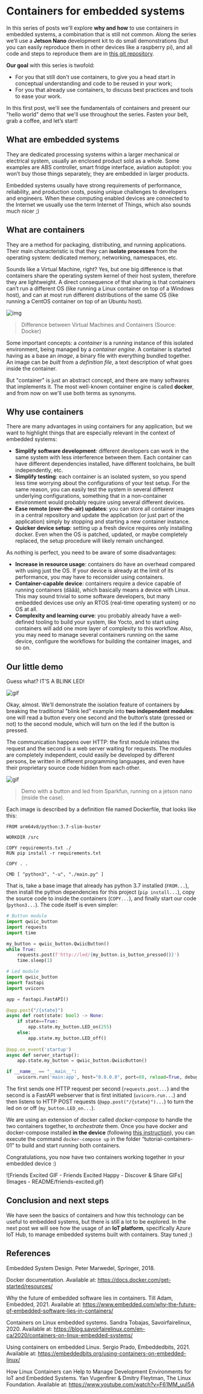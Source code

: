 # Containers for embedded systems

In this series of posts we'll explore **why and how** to use containers in embedded systems, a combination that is still not common. Along the series we’ll use a **Jetson Nano** development kit to do small demonstrations (but you can easily reproduce them in other devices like a raspberry pi), and all code and steps to reproduce them are in [this git repository](https://github.com/LeonardoSanBenitez/containers-for-embedded-systems).

**Our goal** with this series is twofold:

* For you that still don't use containers, to give you a head start in conceptual understanding and code to be reused in your work;
* For you that already use containers, to discuss best practices and tools to ease your work.

In this first post, we'll see the fundamentals of containers and present our "hello world" demo that we'll use throughout the series. Fasten your belt, grab a coffee, and let’s start!

## What are embedded systems

They are dedicated processing systems within a larger mechanical or electrical system, usually an enclosed product sold as a whole. Some examples are ABS controller, smart fridge interface, aviation autopilot: you won’t buy those things separately, they are embedded in larger products.

Embedded systems usually have strong requirements of performance, reliability, and production costs, posing unique challenges to developers and engineers. When these computing enabled devices are connected to the Internet we usually use the term Internet of Things, which also sounds much nicer ;)

## What are containers

They are a method for packaging, distributing, and running applications. Their main characteristic is that they can **isolate processes** from the operating system: dedicated memory, networking, namespaces, etc.

Sounds like a Virtual Machine, right? Yes, but one big difference is that containers share the operating system kernel of their host system, therefore they are lightweight. A direct consequence of that sharing is that containers can’t run a different OS (like running a Linux container on top of a Windows host), and can at most run different distributions of the same OS (like running a CentOS container on top of an Ubuntu host).

![img](images/docker.png)

> Difference between Virtual Machines and Containers (Source: Docker)

Some important concepts: a *container* is a running instance of this isolated environment, being managed by a *container engine*. A container is started having as a base an *image*, a binary file with everything bundled together. An image can be *built* from a *definition file*, a text description of what goes inside the container.

But "container" is just an abstract concept, and there are many softwares that implements it. The most well-known container engine is called **docker**, and from now on we'll use both terms as synonyms.

## Why use containers

There are many advantages in using containers for any application, but we want to highlight things that are especially relevant in the context of embedded systems:

* **Simplify software development**: different developers can work in the same system with less interference between them. Each container can have different dependencies installed, have different toolchains, be built independently, etc.
* **Simplify testing**: each container is an isolated system, so you spend less time worrying about the configurations of your test setup. For the same reason, you can easily test the system in several different underlying configurations, something that in a non-container environment would probably require using several different devices.
* **Ease remote (over-the-air) updates**: you can store all container images in a central repository and update the application (or just part of the application) simply by stopping and starting a new container instance.
* **Quicker device setup**: setting up a fresh device requires only installing docker. Even when the OS is patched, updated, or maybe completely replaced, the setup procedure will likely remain unchanged.


As nothing is perfect, you need to be aware of some disadvantages:
* **Increase in resource usage**: containers do have an overhead compared with using just the OS. If your device is already at the limit of its performance, you may have to reconsider using containers.
* **Container-capable device**: containers require a device capable of running containers (dããã), which basically means a device with Linux. This may sound trivial to some software developers, but many embedded devices use only an RTOS (real-time operating system) or no OS at all.
* **Complexity and learning curve**: you probably already have a well-defined tooling to build your system, like Yocto, and to start using containers will add one more layer of complexity to this workflow. Also, you may need to manage several containers running on the same device, configure the workflows for building the container images, and so on.

## Our little demo

Guess what? IT’S A BLINK LED!

![gif](images/excellent.gif)

Okay, almost. We'll demonstrate the isolation feature of containers by breaking the traditional "blink led" example into **two independent modules**: one will read a button every one second and the button’s state (pressed or not) to the second module, which will turn on the led if the button is pressed.

The communication happens over HTTP: the first module initiates the request and the second is a web server waiting for requests. The modules are completely independent, could easily be developed by different persons, be written in different programming languages, and even have their proprietary source code hidden from each other.

![gif](images/demo.gif)

> Demo with a button and led from Sparkfun, running on a jetson nano (inside the case).

Each image is described by a definition file named Dockerfile, that looks like this:

```
FROM arm64v8/python:3.7-slim-buster

WORKDIR /src

COPY requirements.txt ./
RUN pip install -r requirements.txt

COPY . .

CMD [ "python3", "-u", "./main.py" ]
```

That is, take a base image that already has python 3.7 installed (`FROM...`), then install the python dependencies for this project (`pip install...`), copy the source code to inside the containers (`COPY...`), and finally start our code (`python3...`). The code itself is even simpler:

```python
# Button module
import qwiic_button
import requests
import time

my_button = qwiic_button.QwiicButton()
while True:
    requests.post(f'http://led/{my_button.is_button_pressed()}')
    time.sleep(1)
```

```python
# Led module
import qwiic_button
import fastapi
import uvicorn

app = fastapi.FastAPI()

@app.post("/{state}")
async def root(state: bool) -> None:
    if state==True:
        app.state.my_button.LED_on(255)
    else:
        app.state.my_button.LED_off()
    
@app.on_event('startup')
async def server_startup():
    app.state.my_button = qwiic_button.QwiicButton()

if __name__ == "__main__":
    uvicorn.run('main:app', host="0.0.0.0", port=80, reload=True, debug=True)
```

The first sends one HTTP request per second (`requests.post...`) and the second is a FastAPI webserver that is first initiated (`uvicorn.run...`) and then listens to HTTP POST requests (`@app.post("/{state}")...`) to turn the led on or off (`my_button.LED_on...`).

We are using an extension of docker called *docker-compose* to handle the two containers together, to *orchestrate* them. Once you have docker and docker-compose installed **in the device** (following [this instruction](https://github.com/LeonardoSanBenitez/containers-for-embedded-systems/blob/main/init_os.sh)), you can execute the command `docker-compose up` in the folder “tutorial-containers-01” to build and start running both containers.

Congratulations, you now have two containers working together in your embedded device :) 

![Friends Excited GIF - Friends Excited Happy - Discover &amp; Share GIFs](Images - README/friends-excited.gif)

## Conclusion and next steps

We have seen the basics of containers and how this technology can be useful to embedded systems, but there is still a lot to be explored. In the next post we will see how the usage of an **IoT platform**, specifically Azure IoT Hub, to manage embedded systems built with containers.
Stay tuned ;) 

## References

Embedded System Design. Peter Marwedel, Springer, 2018.

Docker documentation. Available at: https://docs.docker.com/get-started/resources/

Why the future of embedded software lies in containers. Till Adam, Embedded, 2021. Available at: https://www.embedded.com/why-the-future-of-embedded-software-lies-in-containers/

Containers on Linux embedded systems. Sandra Tobajas, Savoirfairelinux, 2020. Available at: https://blog.savoirfairelinux.com/en-ca/2020/containers-on-linux-embedded-systems/

Using containers on embedded Linux. Sergio Prado, Embeddedbits, 2021. Available at: https://embeddedbits.org/using-containers-on-embedded-linux/

How Linux Containers can Help to Manage Development Environments for IoT and Embedded Systems. Yan Vugenfirer & Dmitry Fleytman, The Linux Foundation. Available at: https://www.youtube.com/watch?v=F61MM_uuI5A 
